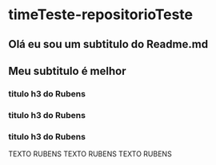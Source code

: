 # timeTeste-repositorioTeste

## Olá eu sou um subtitulo do Readme.md

## Meu subtitulo é melhor

### titulo h3 do Rubens
### titulo h3 do Rubens
### titulo h3 do Rubens

TEXTO RUBENS
TEXTO RUBENS
TEXTO RUBENS